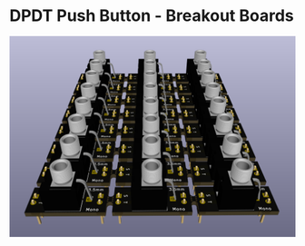# DPDT Push Button - Breakout Boards

![Back View](https://github.com/theWickedWebDev/Modular-Synth/blob/main/Breakout-AudioJack/AudioJack-Breakout-3dRender.png?raw=true)
